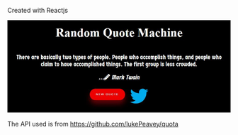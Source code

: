 Created with Reactjs

![App Look](./Readme_image.JPG)

The API used is from https://github.com/lukePeavey/quota 
